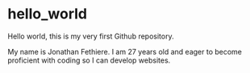 # hello_world
Hello world, this is my very first Github repository.

My name is Jonathan Fethiere. I am 27 years old and eager to become proficient with coding so I can develop websites.
